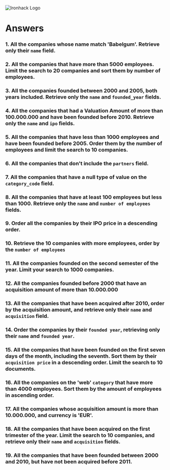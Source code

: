 ![Ironhack Logo](https://i.imgur.com/1QgrNNw.png)

# Answers

### 1. All the companies whose name match 'Babelgum'. Retrieve only their `name` field.

<!-- {name:"Babelgum"} -->

### 2. All the companies that have more than 5000 employees. Limit the search to 20 companies and sort them by **number of employees**.

<!-- {"number_of_employees":{$gt:5000}} {number_of_employees:1}$limit:20-->

### 3. All the companies founded between 2000 and 2005, both years included. Retrieve only the `name` and `founded_year` fields.

<!-- {founded_year:{$gte:2000,$lte:2005}} {name:1,founded_year:1} -->

### 4. All the companies that had a Valuation Amount of more than 100.000.000 and have been founded before 2010. Retrieve only the `name` and `ipo` fields.

<!-- {"ipo.valuation_amount":{$gt:100000000},founded_year:{$lt:2010}}{name:1,ipo:1} -->

### 5. All the companies that have less than 1000 employees and have been founded before 2005. Order them by the number of employees and limit the search to 10 companies.

<!-- {number_of_employees:{$lt:1000},founded_year:{$lt:2005}} {number_of_employees:1} $limit:10 -->

### 6. All the companies that don't include the `partners` field.

<!-- {partners:{$exists:false}} -->

### 7. All the companies that have a null type of value on the `category_code` field.

<!-- {category_code:null} -->

### 8. All the companies that have at least 100 employees but less than 1000. Retrieve only the `name` and `number of employees` fields.

<!-- {number_of_employees:{$gte:100,$lt:1000}} {name:1,number_of_employees:1} -->

### 9. Order all the companies by their IPO price in a descending order.

<!-- {ipo:-1}  -->

### 10. Retrieve the 10 companies with more employees, order by the `number of employees`

<!-- {number_of_employees:-1} $limit:1000-->

### 11. All the companies founded on the second semester of the year. Limit your search to 1000 companies.

<!-- {founded_month:{$gte:6}} -->

### 12. All the companies founded before 2000 that have an acquisition amount of more than 10.000.000

<!-- {founded_year:{$lt:2000},"acquisitions.price_amount":{$gt:10000}} -->

### 13. All the companies that have been acquired after 2010, order by the acquisition amount, and retrieve only their `name` and `acquisition` field.

<!-- {"acquisitions.acquired_year":{$gt:2010}} {name:1,acquisition:1}  {"acquisition.price_amount":1}-->

### 14. Order the companies by their `founded year`, retrieving only their `name` and `founded year`.

<!-- {name:1,founded_year:1} {founded_year:1} -->

### 15. All the companies that have been founded on the first seven days of the month, including the seventh. Sort them by their `acquisition price` in a descending order. Limit the search to 10 documents.

<!-- {founded_day:{$gte:1,$lte:7}} {"acquisition.price_amount":-1} $limit:10 -->

### 16. All the companies on the 'web' `category` that have more than 4000 employees. Sort them by the amount of employees in ascending order.

<!--{category_code:"web",number_of_employees:{$gt:4000}}  {number_of_employees:1} -->

### 17. All the companies whose acquisition amount is more than 10.000.000, and currency is 'EUR'.

<!-- {"acquisition.price_amount":{$gt:10000},"acquisition.price_currency_code":"EUR"} -->

### 18. All the companies that have been acquired on the first trimester of the year. Limit the search to 10 companies, and retrieve only their `name` and `acquisition` fields.

<!-- {"acquisition.acquired_month":{$gte:1,$lte:3}} {name:1,acquisition:1} $limit:10 -->

### 19. All the companies that have been founded between 2000 and 2010, but have not been acquired before 2011.

<!-- {founded_year:{$gte:2000,$lte:2010},"acquisition.acquired_year":{$lt:2011}}  -->
